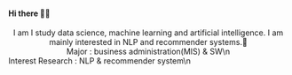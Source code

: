 #### Hi there 👋👋


<center>I am I study data science, machine learning and artificial intelligence. I am mainly interested in NLP and recommender systems.👻</center>

<center>Major : business administration(MIS) & SW\n</center>
<center></center>Interest Research : NLP & recommender system\n</center>
<!--
**AsellaS2/AsellaS2** is a ✨ _special_ ✨ repository because its `README.md` (this file) appears on your GitHub profile.

Here are some ideas to get you started:

- 🔭 I’m currently working on ...
- 🌱 I’m currently learning ...
- 👯 I’m looking to collaborate on ...
- 🤔 I’m looking for help with ...
- 💬 Ask me about ...
- 📫 How to reach me: ...
- 😄 Pronouns: ...
- ⚡ Fun fact: ...
-->
